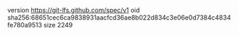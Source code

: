 version https://git-lfs.github.com/spec/v1
oid sha256:68651cec6ca9838931aacfcd36ae8b022d834c3e06e0d7384c4834fe780a9513
size 2249

